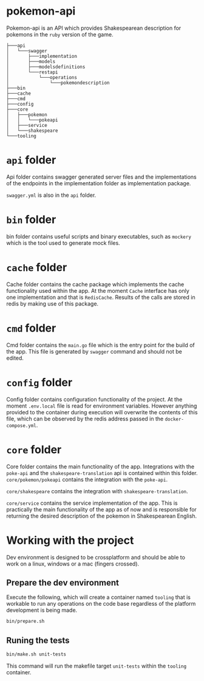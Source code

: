 # pokemon-api

Pokemon-api is an API which provides Shakespearean description for pokemons in the `ruby` version of the game.

```
├───api
│   └───swagger
│       ├───implementation
│       ├───models
│       ├───modelsdefinitions
│       └───restapi
│           └───operations
│               └───pokemondescription
├───bin
├───cache
├───cmd
├───config
├───core
│   ├───pokemon
│   │   └───pokeapi
│   ├───service
│   └───shakespeare
└───tooling
```

# `api` folder
Api folder contains swagger generated server files and the implementations of the endpoints in the implementation folder as implementation package.

`swagger.yml` is also in the `api` folder. 

# `bin` folder
bin folder contains useful scripts and binary executables, such as `mockery` which is the tool used to generate mock files.

# `cache` folder
Cache folder contains the cache package which implements the cache functionality used within the app. At the moment `Cache` interface has only one implementation and that is `RedisCache`. Results of the calls are stored in redis by making use of this package.

# `cmd` folder
Cmd folder contains the `main.go` file which is the entry point for the build of the app. This file is generated by `swagger` command and should not be edited.

# `config` folder
Config folder contains configuration functionality of the project. At the moment 
`.env.local` file is read for environment variables. However anything provided to the container during execution will overwrite the contents of this file, which can be observed by the redis address passed in the `docker-compose.yml`. 

# `core` folder
Core folder contains the main functionality of the app. Integrations with the `poke-api` and the `shakespeare-translation` api is contained within this folder.
`core/pokemon/pokeapi` contains the integration with the `poke-api`.

`core/shakespeare` contains the integration with `shakespeare-translation`.

`core/service` contains the service implementation of the app. This is practically the main functionality of the app as of now and is responsible for returning the desired description of the pokemon in Shakespearean English.


# Working with the project
Dev environment is designed to be crossplatform and should be able to work on a linux, windows or a mac (fingers crossed).

## Prepare the dev environment

Execute the following, which will create a container named `tooling` that is workable to run any operations on the code base regardless of the platform development is being made.

```bash
bin/prepare.sh
```

## Runing the tests

```bash
bin/make.sh unit-tests
```
This command will run the makefile target `unit-tests` within the `tooling` container.